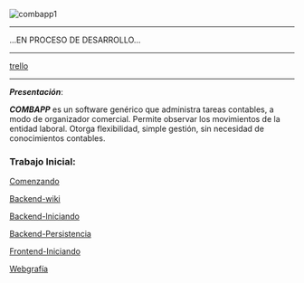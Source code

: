 
   ![combapp1](https://user-images.githubusercontent.com/43456410/92179473-19a51b80-ee1b-11ea-9b30-9743494c3c89.jpeg)
                          
      
***
...EN PROCESO DE DESARROLLO...
***


[trello](https://trello.com/b/2aVsCRXP/combapp)

***

***Presentación***:
 
 ***COMBAPP*** es un software genérico que administra tareas contables, a modo de organizador comercial.
 Permite observar los movimientos de la entidad laboral.
 Otorga flexibilidad, simple gestión, sin necesidad de conocimientos contables.
 
### Trabajo Inicial:

[Comenzando](https://github.com/nataliaMarzec/combapp/wiki/Prueba-de-conceptos)

[Backend-wiki](https://github.com/nataliaMarzec/combapp/wiki/Backend)

[Backend-Iniciando](https://github.com/nataliaMarzec/combapp/wiki/Backend.Iniciando.)

[Backend-Persistencia](https://github.com/nataliaMarzec/combapp/wiki/Backend.Persistencia.)

[Frontend-Iniciando](https://github.com/nataliaMarzec/combapp/wiki/Frontend.Iniciando.)

[Webgrafía](https://github.com/nataliaMarzec/combapp/wiki/Webgraf%C3%ADa)
